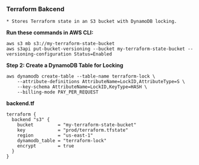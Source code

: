 ### Terraform Bakcend

```
* Stores Terraform state in an S3 bucket with DynamoDB locking.
```
**Run these commands in AWS CLI:**
```
aws s3 mb s3://my-terraform-state-bucket
aws s3api put-bucket-versioning --bucket my-terraform-state-bucket --versioning-configuration Status=Enabled
```
**Step 2: Create a DynamoDB Table for Locking**
```
aws dynamodb create-table --table-name terraform-lock \
    --attribute-definitions AttributeName=LockID,AttributeType=S \
    --key-schema AttributeName=LockID,KeyType=HASH \
    --billing-mode PAY_PER_REQUEST
```
**backend.tf**
```
terraform {
  backend "s3" {
    bucket         = "my-terraform-state-bucket"
    key            = "prod/terraform.tfstate"
    region         = "us-east-1"
    dynamodb_table = "terraform-lock"
    encrypt        = true
  }
}
```
